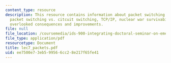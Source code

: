 ```yaml
---
content_type: resource
description: This resource contains information about packet switching chronology,
  packet switching vs. citcuit switching, TCP/IP, nuclear war survivability, consequnces,
  overlooked consequences and improvements.
file: null
file_location: /coursemedia/ids-900-integrating-doctoral-seminar-on-emerging-technologies-fall-2005/ee7500e73eb599566cc28e217f65fe41_lec7_packets.pdf
file_type: application/pdf
resourcetype: Document
title: lec7_packets.pdf
uid: ee7500e7-3eb5-9956-6cc2-8e217f65fe41
---
```

